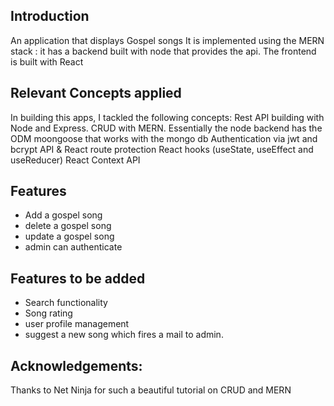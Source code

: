 ## Introduction
An application that displays Gospel songs
It is implemented using the MERN stack : it has a backend built with node that provides the api.
The frontend is built with React

## Relevant Concepts applied
In building this apps, I tackled the following concepts:
Rest API building with Node and Express. 
CRUD with MERN. Essentially the node backend has the ODM moongoose that works with the mongo db
Authentication via jwt and bcrypt
API & React route protection 
React hooks (useState, useEffect and useReducer)
React Context API


## Features
* Add a gospel song
* delete a gospel song
* update a gospel song
* admin can authenticate

## Features to be added
* Search functionality
* Song rating
* user profile management
* suggest a new song which fires a mail to admin. 

## Acknowledgements:
Thanks to Net Ninja for such a beautiful tutorial on CRUD and MERN